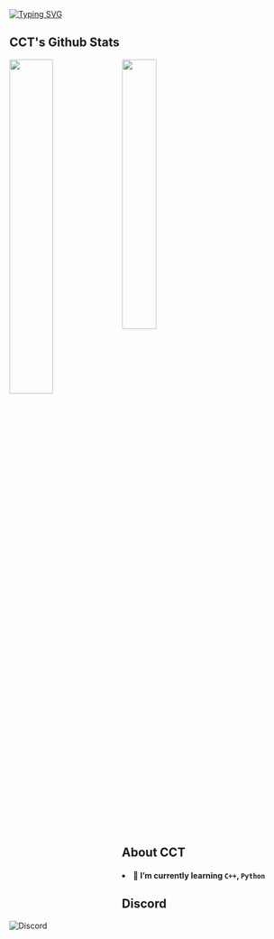<div align="left">
<a href="https://git.io/typing-svg"><img src="https://readme-typing-svg.herokuapp.com?font=Merriweather&weight=100&size=30&pause=1000&color=000000&background=FFFFFF00&width=435&lines=Under+construction...;%E5%98%BB%E5%98%BB%E5%98%BB%EF%BC%8CGithub%EF%BC%8C%E5%95%9F%E5%8B%95%EF%BC%81" alt="Typing SVG" /></a>
</h2>
<be>    
<br>
<div>
<div>
<h2>CCT's Github Stats</h2>
<span align="left">
  <p>
  <span align="left">
  <img width="35%" src="https://github-readme-stats.vercel.app/api?username=cct1225&rank_icon=github" />
  </span>
  <img align="left" width="39%"  src="https://github-readme-stats.vercel.app/api/top-langs/?username=cct1225&layout=compact" />
  </p>
<h2>About CCT</h2>
  <div>
    <h4>
      <li>🌱 I’m currently learning <code>C++</code>, <code>Python</code>
    </h4>
  </div>
</div>
  
<h2>Discord</h2>
    <img title="Discord"  src="https://dcbadge.vercel.app/api/shield/936626659308757022"/>
</a>
  

<!--

**cct1225/cct1225** is a ✨ _special_ ✨ repository because its `README.md` (this file) appears on your GitHub profile.

Here are some ideas to get you started:

- 🔭 I’m currently working on ...
- 🌱 I’m currently learning ...
- 👯 I’m looking to collaborate on ...
- 🤔 I’m looking for help with ...
- 💬 Ask me about ...
- 📫 How to reach me: ...
- 😄 Pronouns: ...
- ⚡ Fun fact: ...
-->
